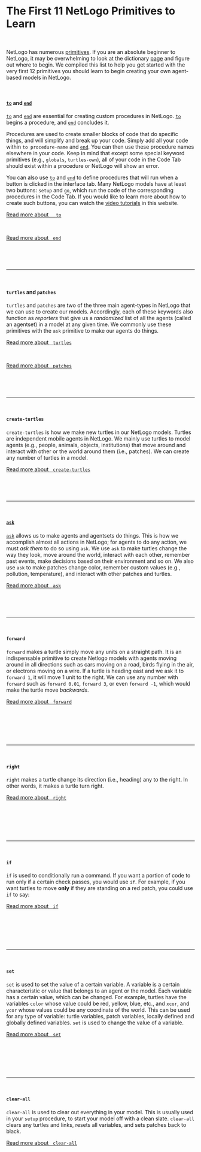 # The First 11 NetLogo Primitives to Learn

&nbsp;

NetLogo has numerous [primitives](../article/what-is-a-primitive.html). If you are an absolute beginner to NetLogo, it may be overwhelming to look at the dictionary [page](../dictionary.html) and figure out where to begin. We compiled this list to help you get started with the very first 12 primitives you should learn to begin creating your own agent-based models in NetLogo.

&nbsp;

#### [`to`](/primitive/to.html) and [`end`](/primitive/)
[`to`](../primitive/to.html) and [`end`](../primitive/) are essential for creating custom procedures in NetLogo. [`to`](../primitive/to.html) begins a procedure, and [`end`](../primitive/) concludes it. 

Procedures are used to create  smaller blocks of code that do specific things, and will simplify and break up your code. Simply add all your code within `to procedure-name` and [`end`](../primitive/). You can then use these procedure names elsewhere in your code. Keep in mind that except some special keyword primitives (e.g., `globals`, `turtles-own`), all of your code in the Code Tab should exist within a procedure or NetLogo will show an error.

You can also use [`to`](../primitive/to.html) and [`end`](../primitive/) to define procedures that will run when a button is clicked in the interface tab. Many NetLogo models have at least two buttons: `setup` and `go`, which run the code of the corresponding procedures in the Code Tab. If you would like to learn more about how to create such buttons, you can watch the [video tutorials](../videos.html) in this website.

<a href="../primitive/to.html" class="btn btn-primary float-right"><i class="fas fa-chevron-right"></i> Read more about &nbsp;&nbsp;&nbsp; `to`</a>

&nbsp;

<a href="../primitive/end.html" class="btn btn-primary float-right"><i class="fas fa-chevron-right"></i> Read more about &nbsp; `end`</a>

&nbsp;

&nbsp;

---

&nbsp;

#### `turtles` and `patches`

`turtles` and `patches` are two of the three main agent-types in NetLogo that we can use to create our models.  Accordingly, each of these keywords also function as *reporters* that give us a *randomized* list of all the agents (called an agentset) in a model at any given time. We commonly use these primitives with the `ask` primitive to make our agents do things. 

<a href="../primitive/turtles.html" class="btn btn-primary float-right"><i class="fas fa-chevron-right"></i> Read more about &nbsp; `turtles`</a>

&nbsp;

<a href="../primitive/patches.html" class="btn btn-primary float-right"><i class="fas fa-chevron-right"></i> Read more about &nbsp; `patches`</a>

&nbsp;

&nbsp;

---

&nbsp;

#### `create-turtles`

`create-turtles` is how we make new turtles in our NetLogo models. Turtles are independent mobile agents in NetLogo. We mainly use turtles to model agents (e.g., people, animals, objects, institutions) that move around and interact with other or the world around them (i.e., patches). We can create any number of turtles in a model. 

<a href="../primitive/create-turtles.html" class="btn btn-primary float-right"><i class="fas fa-chevron-right"></i> Read more about &nbsp; `create-turtles`</a>

&nbsp;

&nbsp;

---

&nbsp;


#### [`ask`](/primitive/ask.html)

[`ask`](../primitive/ask.html) allows us to make agents and agentsets do things. This is how we accomplish almost all actions in NetLogo; for agents to do any action, we must *ask them* to do so using `ask`.  We use `ask` to make turtles change the way they look, move around the world, interact with each other, remember past events, make decisions based on their environment and so on. We also use `ask` to make patches change color, remember custom values (e.g., pollution, temperature), and interact with other patches and turtles.

<a href="../primitive/all.html" class="btn btn-primary float-right"><i class="fas fa-chevron-right"></i> Read more about &nbsp; `ask`</a>

&nbsp;

&nbsp;

---

&nbsp;

#### `forward`

`forward` makes a turtle simply move any units on a straight path. It is an indispensable primitive to create Netlogo models with agents moving around in all directions such as cars moving on a road, birds flying in the air, or electrons moving on a wire. If a turtle is heading east and we ask it to `forward 1`, it will move 1 unit to the right. We can use any number with `forward` such as `forward 0.01`, `forward 3`, or even `forward -1`, which would make the turtle move *backwards*.

<a href="../primitive/forward.html" class="btn btn-primary float-right"><i class="fas fa-chevron-right"></i> Read more about &nbsp; `forward`</a>

&nbsp;

&nbsp;

&nbsp;

---

&nbsp;

#### `right`

`right` makes a turtle change its direction (i.e., heading) any to the right. In other words, it makes a turtle turn right.

<a href="../primitive/right.html" class="btn btn-primary float-right"><i class="fas fa-chevron-right"></i> Read more about &nbsp; `right`</a>

&nbsp;

&nbsp;

&nbsp;

---

&nbsp;

#### `if`

`if` is used to conditionally run a command. If you want a portion of code to run only if a certain check passes, you would use `if`. For example, if you want turtles to move **only** if they are standing on a red patch, you could use `if` to say:

<a href="../primitive/if.html" class="btn btn-primary float-right"><i class="fas fa-chevron-right"></i> Read more about &nbsp; `if`</a>

&nbsp;

&nbsp;

&nbsp;

---

&nbsp;

#### `set`

`set` is used to set the value of a certain variable. A variable is a certain characteristic or value that belongs to an agent or the model. Each variable has a certain value, which can be changed. For example, turtles have the variables `color` whose value could be red, yellow, blue, etc., and  `xcor`, and `ycor` whose values could be any coordinate of the world.  This can be used for any type of variable: turtle variables, patch variables, locally defined and globally defined variables. `set` is used to change the value of a variable.

<a href="../primitive/set.html" class="btn btn-primary float-right"><i class="fas fa-chevron-right"></i> Read more about &nbsp; `set`</a>

&nbsp;

&nbsp;

&nbsp;

---

&nbsp;


#### 

#### `clear-all`

`clear-all` is used to clear out everything in your model. This is usually used in your `setup` procedure, to start your model off with a clean slate. `clear-all` clears any turtles and links, resets all variables, and sets patches back to black.

<a href="../primitive/clear-all.html" class="btn btn-primary float-right"><i class="fas fa-chevron-right"></i> Read more about &nbsp; `clear-all`</a>

&nbsp;

&nbsp;